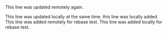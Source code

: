 
This line was updated remotely again.

This line was updated locally at the same time.
this line was locally added
This line was added remotely for rebase test.
This line was added locally for rebase test.

